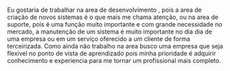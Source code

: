 Eu gostaria de trabalhar na area de desenvolvimento , pois a area de criação de novos sistemas é o que mais me chama atenção, ou na area de suporte, pois é uma função muito importante e com grande necessidade no mercado, a manutenção de um sistema é muito importante no dia dia de uma empresa ou em um serviço oferecido a um cliente de forma terceirizada. Como ainda não trabalho na area busco uma empresa que seja flexivel no ponto de vista de aprendizado pois minha prioridade é adquirir conhecimento e experiencia para me tornar um profissional mais completo.
